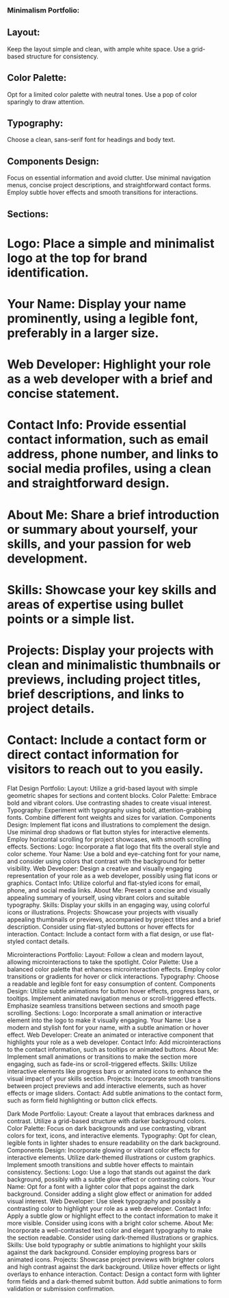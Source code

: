 ### Minimalism Portfolio:
## Layout:
 Keep the layout simple and clean, with ample white space. Use a grid-based structure for consistency.
## Color Palette:
 Opt for a limited color palette with neutral tones. Use a pop of color sparingly to draw attention.
## Typography:
 Choose a clean, sans-serif font for headings and body text.
## Components Design:
 Focus on essential information and avoid clutter. Use minimal navigation menus, concise project descriptions, and straightforward contact forms. Employ subtle hover effects and smooth transitions for interactions.
## Sections:
 # Logo: Place a simple and minimalist logo at the top for brand identification.
 # Your Name: Display your name prominently, using a legible font, preferably in a larger size.
 # Web Developer: Highlight your role as a web developer with a brief and concise statement.
 # Contact Info: Provide essential contact information, such as email address, phone number, and links to social media profiles, using a clean and straightforward design.
 # About Me: Share a brief introduction or summary about yourself, your skills, and your passion for web development.
 # Skills: Showcase your key skills and areas of expertise using bullet points or a simple list.
 # Projects: Display your projects with clean and minimalistic thumbnails or previews, including project titles, brief descriptions, and links to project details.
 # Contact: Include a contact form or direct contact information for visitors to reach out to you easily.

Flat Design Portfolio:
Layout:
 Utilize a grid-based layout with simple geometric shapes for sections and content blocks.
Color Palette:
 Embrace bold and vibrant colors. Use contrasting shades to create visual interest.
Typography:
 Experiment with typography using bold, attention-grabbing fonts. Combine different font weights and sizes for variation.
Components Design:
 Implement flat icons and illustrations to complement the design. Use minimal drop shadows or flat button styles for interactive elements. Employ horizontal scrolling for project showcases, with smooth scrolling effects.
Sections:
 Logo: Incorporate a flat logo that fits the overall style and color scheme.
 Your Name: Use a bold and eye-catching font for your name, and consider using colors that contrast with the background for better visibility.
 Web Developer: Design a creative and visually engaging representation of your role as a web developer, possibly using flat icons or graphics.
 Contact Info: Utilize colorful and flat-styled icons for email, phone, and social media links.
 About Me: Present a concise and visually appealing summary of yourself, using vibrant colors and suitable typography.
 Skills: Display your skills in an engaging way, using colorful icons or illustrations.
 Projects: Showcase your projects with visually appealing thumbnails or previews, accompanied by project titles and a brief description. Consider using flat-styled buttons or hover effects for interaction.
 Contact: Include a contact form with a flat design, or use flat-styled contact details.


Microinteractions Portfolio:
Layout:
 Follow a clean and modern layout, allowing microinteractions to take the spotlight.
Color Palette:
 Use a balanced color palette that enhances microinteraction effects. Employ color transitions or gradients for hover or click interactions.
Typography:
 Choose a readable and legible font for easy consumption of content.
Components Design:
 Utilize subtle animations for button hover effects, progress bars, or tooltips. Implement animated navigation menus or scroll-triggered effects. Emphasize seamless transitions between sections and smooth page scrolling.
Sections:
 Logo: Incorporate a small animation or interactive element into the logo to make it visually engaging.
 Your Name: Use a modern and stylish font for your name, with a subtle animation or hover effect.
 Web Developer: Create an animated or interactive component that highlights your role as a web developer.
 Contact Info: Add microinteractions to the contact information, such as tooltips or animated buttons.
 About Me: Implement small animations or transitions to make the section more engaging, such as fade-ins or scroll-triggered effects.
 Skills: Utilize interactive elements like progress bars or animated icons to enhance the visual impact of your skills section.
 Projects: Incorporate smooth transitions between project previews and add interactive elements, such as hover effects or image sliders.
 Contact: Add subtle animations to the contact form, such as form field highlighting or button click effects.


Dark Mode Portfolio:
Layout:
 Create a layout that embraces darkness and contrast. Utilize a grid-based structure with darker background colors.
Color Palette:
 Focus on dark backgrounds and use contrasting, vibrant colors for text, icons, and interactive elements.
Typography:
 Opt for clean, legible fonts in lighter shades to ensure readability on the dark background.
Components Design:
 Incorporate glowing or vibrant color effects for interactive elements. Utilize dark-themed illustrations or custom graphics. Implement smooth transitions and subtle hover effects to maintain consistency.
Sections:
 Logo: Use a logo that stands out against the dark background, possibly with a subtle glow effect or contrasting colors.
 Your Name: Opt for a font with a lighter color that pops against the dark background. Consider adding a slight glow effect or animation for added visual interest.
 Web Developer: Use sleek typography and possibly a contrasting color to highlight your role as a web developer.
 Contact Info: Apply a subtle glow or highlight effect to the contact information to make it more visible. Consider using icons with a bright color scheme.
 About Me: Incorporate a well-contrasted text color and elegant typography to make the section readable. Consider using dark-themed illustrations or graphics.
 Skills: Use bold typography or subtle animations to highlight your skills against the dark background. Consider employing progress bars or animated icons.
 Projects: Showcase project previews with brighter colors and high contrast against the dark background. Utilize hover effects or light overlays to enhance interaction.
 Contact: Design a contact form with lighter form fields and a dark-themed submit button. Add subtle animations to form validation or submission confirmation.
